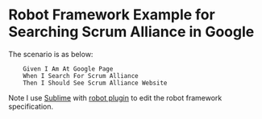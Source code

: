 Robot Framework Example for Searching Scrum Alliance in Google
====

The scenario is as below:

```
    Given I Am At Google Page
    When I Search For Scrum Alliance
    Then I Should See Scrum Alliance Website
```

Note I use [Sublime](http://www.sublimetext.com/) with [robot plugin](https://github.com/shellderp/sublime-robot-plugin) to edit the robot framework specification.
